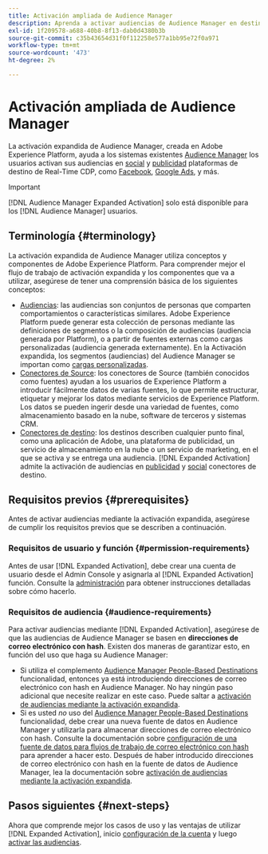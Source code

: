 ```yaml
---
title: Activación ampliada de Audience Manager
description: Aprenda a activar audiencias de Audience Manager en destinos sociales y publicitarios mediante la activación expandida de Audience Manager.
exl-id: 1f209578-a688-40b8-8f13-dab0d4380b3b
source-git-commit: c35b43654d31f0f112258e577a1bb95e72f0a971
workflow-type: tm+mt
source-wordcount: '473'
ht-degree: 2%

---
```


# Activación ampliada de Audience Manager

La activación expandida de Audience Manager, creada en Adobe Experience Platform, ayuda a los sistemas existentes [Audience Manager](https://experienceleague.adobe.com/en/docs/audience-manager/user-guide/aam-home) los usuarios activan sus audiencias en [social](../destinations/catalog/social/overview.md) y [publicidad](../destinations/catalog/advertising/overview.md) plataformas de destino de Real-Time CDP, como [Facebook](../destinations/catalog/social/facebook.md), [Google Ads](../destinations/catalog/advertising/google-ads-destination.md), y más.

>[!IMPORTANT]
>
>[!DNL Audience Manager Expanded Activation] solo está disponible para los [!DNL Audience Manager] usuarios.

## Terminología {#terminology}

La activación expandida de Audience Manager utiliza conceptos y componentes de Adobe Experience Platform. Para comprender mejor el flujo de trabajo de activación expandida y los componentes que va a utilizar, asegúrese de tener una comprensión básica de los siguientes conceptos:

* [Audiencias](../segmentation/ui/overview.md): las audiencias son conjuntos de personas que comparten comportamientos o características similares. Adobe Experience Platform puede generar esta colección de personas mediante las definiciones de segmentos o la composición de audiencias (audiencia generada por Platform), o a partir de fuentes externas como cargas personalizadas (audiencia generada externamente). En la Activación expandida, los segmentos (audiencias) del Audience Manager se importan como [cargas personalizadas](../segmentation/ui/audience-portal.md#import-audience).
* [Conectores de Source](../sources/home.md): los conectores de Source (también conocidos como fuentes) ayudan a los usuarios de Experience Platform a introducir fácilmente datos de varias fuentes, lo que permite estructurar, etiquetar y mejorar los datos mediante servicios de Experience Platform. Los datos se pueden ingerir desde una variedad de fuentes, como almacenamiento basado en la nube, software de terceros y sistemas CRM.
* [Conectores de destino](../destinations/home.md): los destinos describen cualquier punto final, como una aplicación de Adobe, una plataforma de publicidad, un servicio de almacenamiento en la nube o un servicio de marketing, en el que se activa y se entrega una audiencia. [!DNL Expanded Activation] admite la activación de audiencias en [publicidad](../destinations/catalog/advertising/overview.md) y [social](../destinations/catalog/social/overview.md) conectores de destino.

## Requisitos previos {#prerequisites}

Antes de activar audiencias mediante la activación expandida, asegúrese de cumplir los requisitos previos que se describen a continuación.

### Requisitos de usuario y función {#permission-requirements}

Antes de usar [!DNL Expanded Activation], debe crear una cuenta de usuario desde el Admin Console y asignarla al [!DNL Expanded Activation] función. Consulte la [administración](administration.md) para obtener instrucciones detalladas sobre cómo hacerlo.

### Requisitos de audiencia {#audience-requirements}

Para activar audiencias mediante [!DNL Expanded Activation], asegúrese de que las audiencias de Audience Manager se basen en **direcciones de correo electrónico con hash**. Existen dos maneras de garantizar esto, en función del uso que haga su Audience Manager:

* Si utiliza el complemento [Audience Manager People-Based Destinations](https://experienceleague.adobe.com/en/docs/audience-manager/user-guide/features/destinations/people-based/people-based-destinations-overview) funcionalidad, entonces ya está introduciendo direcciones de correo electrónico con hash en Audience Manager. No hay ningún paso adicional que necesite realizar en este caso. Puede saltar a [activación de audiencias mediante la activación expandida](activate-audiences.md).
* Si es usted _no_ uso del [Audience Manager People-Based Destinations](https://experienceleague.adobe.com/en/docs/audience-manager/user-guide/features/destinations/people-based/people-based-destinations-overview) funcionalidad, debe crear una nueva fuente de datos en Audience Manager y utilizarla para almacenar direcciones de correo electrónico con hash. Consulte la documentación sobre [configuración de una fuente de datos para flujos de trabajo de correo electrónico con hash](https://experienceleague.adobe.com/en/docs/audience-manager/user-guide/features/data-sources/create-data-source-hashed-emails) para aprender a hacer esto. Después de haber introducido direcciones de correo electrónico con hash en la fuente de datos de Audience Manager, lea la documentación sobre [activación de audiencias mediante la activación expandida](activate-audiences.md).

## Pasos siguientes {#next-steps}

Ahora que comprende mejor los casos de uso y las ventajas de utilizar [!DNL Expanded Activation], inicio [configuración de la cuenta](administration.md) y luego [activar las audiencias](activate-audiences.md).
